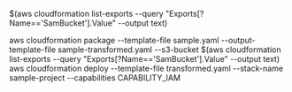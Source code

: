 $(aws cloudformation list-exports --query "Exports[?Name=='SamBucket'].Value" --output text)



aws cloudformation package --template-file sample.yaml --output-template-file sample-transformed.yaml --s3-bucket $(aws cloudformation list-exports --query "Exports[?Name=='SamBucket'].Value" --output text)
aws cloudformation deploy --template-file transformed.yaml --stack-name sample-project  --capabilities CAPABILITY_IAM